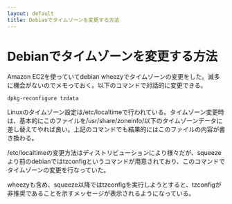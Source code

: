 ```yaml
---
layout: default
title: Debianでタイムゾーンを変更する方法 
---
```


# Debianでタイムゾーンを変更する方法

Amazon EC2を使っていてdebian wheezyでタイムゾーンの変更をした。滅多に機会がないのでメモっておく。以下のコマンドで対話的に変更できる。

    dpkg-reconfigure tzdata

Linuxのタイムゾーン設定は/etc/localtimeで行われている。タイムゾーン変更時は、基本的にこのファイルを/usr/share/zoneinfo/以下のタイムゾーンデータに差し替えてやれば良い。上記のコマンドでも結果的にはこのファイルの内容が書き換わる。

/etc/localtimeの変更方法はディストリビューションにより様々だが、squeezeより前のdebianではtzconfigというコマンドが用意されており、このコマンドでタイムゾーンの変更を行なっていた。

wheezyも含め、squeeze以降ではtzconfigを実行しようとすると、tzconfigが非推奨であることを示すメッセージが表示されるようになっている。
